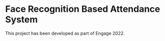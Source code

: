 # Face Recognition Based Attendance System #
This project has been developed as part of Engage 2022.

